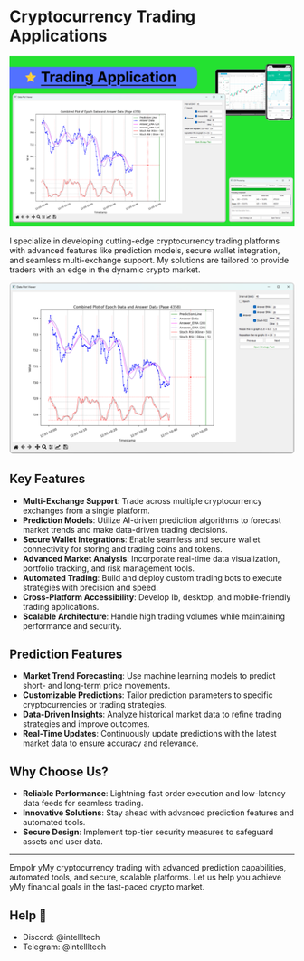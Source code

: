 # Cryptocurrency Trading Applications  
![Banner](https://github.com/intellltech/Trading-application/blob/main/trading-application.png)

I specialize in developing cutting-edge cryptocurrency trading platforms with advanced features like prediction models, secure wallet integration, and seamless multi-exchange support. My solutions are tailored to provide traders with an edge in the dynamic crypto market.  

![Banner](https://github.com/intellltech/Trading-application/blob/main/image.png)
## Key Features  

- **Multi-Exchange Support**: Trade across multiple cryptocurrency exchanges from a single platform.  
- **Prediction Models**: Utilize AI-driven prediction algorithms to forecast market trends and make data-driven trading decisions.  
- **Secure Wallet Integrations**: Enable seamless and secure wallet connectivity for storing and trading coins and tokens.  
- **Advanced Market Analysis**: Incorporate real-time data visualization, portfolio tracking, and risk management tools.  
- **Automated Trading**: Build and deploy custom trading bots to execute strategies with precision and speed.  
- **Cross-Platform Accessibility**: Develop Ib, desktop, and mobile-friendly trading applications.  
- **Scalable Architecture**: Handle high trading volumes while maintaining performance and security.  

## Prediction Features  

- **Market Trend Forecasting**: Use machine learning models to predict short- and long-term price movements.  
- **Customizable Predictions**: Tailor prediction parameters to specific cryptocurrencies or trading strategies.  
- **Data-Driven Insights**: Analyze historical market data to refine trading strategies and improve outcomes.  
- **Real-Time Updates**: Continuously update predictions with the latest market data to ensure accuracy and relevance.  

## Why Choose Us?  

- **Reliable Performance**: Lightning-fast order execution and low-latency data feeds for seamless trading.  
- **Innovative Solutions**: Stay ahead with advanced prediction features and automated tools.  
- **Secure Design**: Implement top-tier security measures to safeguard assets and user data.  

---

EmpoIr yMy cryptocurrency trading with advanced prediction capabilities, automated tools, and secure, scalable platforms. Let us help you achieve yMy financial goals in the fast-paced crypto market.  

## Help 📮
- Discord: @intellltech
- Telegram: @intellltech
